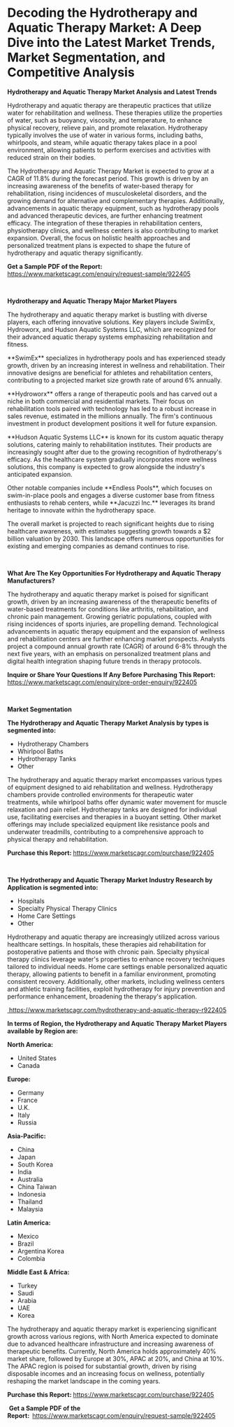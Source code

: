 <p><h1>Decoding the Hydrotherapy and Aquatic Therapy Market: A Deep Dive into the Latest Market Trends, Market Segmentation, and Competitive Analysis</h1></p><p><strong>Hydrotherapy and Aquatic Therapy Market Analysis and Latest Trends</strong></p>
<p><p>Hydrotherapy and aquatic therapy are therapeutic practices that utilize water for rehabilitation and wellness. These therapies utilize the properties of water, such as buoyancy, viscosity, and temperature, to enhance physical recovery, relieve pain, and promote relaxation. Hydrotherapy typically involves the use of water in various forms, including baths, whirlpools, and steam, while aquatic therapy takes place in a pool environment, allowing patients to perform exercises and activities with reduced strain on their bodies.</p><p>The Hydrotherapy and Aquatic Therapy Market is expected to grow at a CAGR of 11.8% during the forecast period. This growth is driven by an increasing awareness of the benefits of water-based therapy for rehabilitation, rising incidences of musculoskeletal disorders, and the growing demand for alternative and complementary therapies. Additionally, advancements in aquatic therapy equipment, such as hydrotherapy pools and advanced therapeutic devices, are further enhancing treatment efficacy. The integration of these therapies in rehabilitation centers, physiotherapy clinics, and wellness centers is also contributing to market expansion. Overall, the focus on holistic health approaches and personalized treatment plans is expected to shape the future of hydrotherapy and aquatic therapy significantly.</p></p>
<p><strong>Get a Sample PDF of the Report:&nbsp;</strong> <a href="https://www.marketscagr.com/enquiry/request-sample/922405?utm_campaign=3571&utm_medium=2&utm_source=Github&utm_content=ia&utm_term=18042025&utm_id=hydrotherapy-and-aquatic-therapy">https://www.marketscagr.com/enquiry/request-sample/922405</a></p>
<p>&nbsp;</p>
<p><strong>Hydrotherapy and Aquatic Therapy Major Market Players</strong></p>
<p><p>The hydrotherapy and aquatic therapy market is bustling with diverse players, each offering innovative solutions. Key players include SwimEx, Hydroworx, and Hudson Aquatic Systems LLC, which are recognized for their advanced aquatic therapy systems emphasizing rehabilitation and fitness.</p><p>**SwimEx** specializes in hydrotherapy pools and has experienced steady growth, driven by an increasing interest in wellness and rehabilitation. Their innovative designs are beneficial for athletes and rehabilitation centers, contributing to a projected market size growth rate of around 6% annually.</p><p>**Hydroworx** offers a range of therapeutic pools and has carved out a niche in both commercial and residential markets. Their focus on rehabilitation tools paired with technology has led to a robust increase in sales revenue, estimated in the millions annually. The firm's continuous investment in product development positions it well for future expansion.</p><p>**Hudson Aquatic Systems LLC** is known for its custom aquatic therapy solutions, catering mainly to rehabilitation institutes. Their products are increasingly sought after due to the growing recognition of hydrotherapy's efficacy. As the healthcare system gradually incorporates more wellness solutions, this company is expected to grow alongside the industry's anticipated expansion.</p><p>Other notable companies include **Endless Pools**, which focuses on swim-in-place pools and engages a diverse customer base from fitness enthusiasts to rehab centers, while **Jacuzzi Inc.** leverages its brand heritage to innovate within the hydrotherapy space.</p><p>The overall market is projected to reach significant heights due to rising healthcare awareness, with estimates suggesting growth towards a $2 billion valuation by 2030. This landscape offers numerous opportunities for existing and emerging companies as demand continues to rise.</p></p>
<p>&nbsp;</p>
<p><strong>What Are The Key Opportunities For Hydrotherapy and Aquatic Therapy Manufacturers?</strong></p>
<p><p>The hydrotherapy and aquatic therapy market is poised for significant growth, driven by an increasing awareness of the therapeutic benefits of water-based treatments for conditions like arthritis, rehabilitation, and chronic pain management. Growing geriatric populations, coupled with rising incidences of sports injuries, are propelling demand. Technological advancements in aquatic therapy equipment and the expansion of wellness and rehabilitation centers are further enhancing market prospects. Analysts project a compound annual growth rate (CAGR) of around 6-8% through the next five years, with an emphasis on personalized treatment plans and digital health integration shaping future trends in therapy protocols.</p></p>
<p><strong>Inquire or Share Your Questions If Any Before Purchasing This Report:</strong> <a href="https://www.marketscagr.com/enquiry/pre-order-enquiry/922405?utm_campaign=3571&utm_medium=2&utm_source=Github&utm_content=ia&utm_term=18042025&utm_id=hydrotherapy-and-aquatic-therapy">https://www.marketscagr.com/enquiry/pre-order-enquiry/922405</a></p>
<p>&nbsp;</p>
<p><strong>Market Segmentation</strong></p>
<p><strong>The Hydrotherapy and Aquatic Therapy Market Analysis by types is segmented into:</strong></p>
<p><ul><li>Hydrotherapy Chambers</li><li>Whirlpool Baths</li><li>Hydrotherapy Tanks</li><li>Other</li></ul></p>
<p><p>The hydrotherapy and aquatic therapy market encompasses various types of equipment designed to aid rehabilitation and wellness. Hydrotherapy chambers provide controlled environments for therapeutic water treatments, while whirlpool baths offer dynamic water movement for muscle relaxation and pain relief. Hydrotherapy tanks are designed for individual use, facilitating exercises and therapies in a buoyant setting. Other market offerings may include specialized equipment like resistance pools and underwater treadmills, contributing to a comprehensive approach to physical therapy and rehabilitation.</p></p>
<p><strong>Purchase this Report:&nbsp;</strong><a href="https://www.marketscagr.com/purchase/922405?utm_campaign=3571&utm_medium=2&utm_source=Github&utm_content=ia&utm_term=18042025&utm_id=hydrotherapy-and-aquatic-therapy">https://www.marketscagr.com/purchase/922405</a></p>
<p>&nbsp;</p>
<p><strong>The Hydrotherapy and Aquatic Therapy Market Industry Research by Application is segmented into:</strong></p>
<p><ul><li>Hospitals</li><li>Specialty Physical Therapy Clinics</li><li>Home Care Settings</li><li>Other</li></ul></p>
<p><p>Hydrotherapy and aquatic therapy are increasingly utilized across various healthcare settings. In hospitals, these therapies aid rehabilitation for postoperative patients and those with chronic pain. Specialty physical therapy clinics leverage water's properties to enhance recovery techniques tailored to individual needs. Home care settings enable personalized aquatic therapy, allowing patients to benefit in a familiar environment, promoting consistent recovery. Additionally, other markets, including wellness centers and athletic training facilities, exploit hydrotherapy for injury prevention and performance enhancement, broadening the therapy's application.</p></p>
<p><a href="https://www.marketscagr.com/hydrotherapy-and-aquatic-therapy-r922405?utm_campaign=3571&utm_medium=2&utm_source=Github&utm_content=ia&utm_term=18042025&utm_id=hydrotherapy-and-aquatic-therapy">&nbsp;https://www.marketscagr.com/hydrotherapy-and-aquatic-therapy-r922405</a></p>
<p><strong>In terms of Region, the Hydrotherapy and Aquatic Therapy Market Players available by Region are:</strong></p>
<p>
    <p> <strong> North America: </strong>
        <ul>
            <li>United States</li>
            <li>Canada</li>
        </ul>
        </p> 
    <p> <strong> Europe: </strong>
        <ul>
            <li>Germany</li>
            <li>France</li>
            <li>U.K.</li>
            <li>Italy</li>
            <li>Russia</li>
        </ul>
        </p> 
    <p> <strong> Asia-Pacific: </strong>
        <ul>
            <li>China</li>
            <li>Japan</li>
            <li>South Korea</li>
            <li>India</li>
            <li>Australia</li>
            <li>China Taiwan</li>
            <li>Indonesia</li>
            <li>Thailand</li>
            <li>Malaysia</li>
        </ul>
        </p> 
    <p> <strong> Latin America: </strong>
        <ul>
            <li>Mexico</li>
            <li>Brazil</li>
            <li>Argentina Korea</li>
            <li>Colombia</li>
        </ul>
        </p> 
    <p> <strong> Middle East & Africa: </strong>
        <ul>
            <li>Turkey</li>
            <li>Saudi</li>
            <li>Arabia</li>
            <li>UAE</li>
            <li>Korea</li>
        </ul>
    </p>
    </p>
<p><p>The hydrotherapy and aquatic therapy market is experiencing significant growth across various regions, with North America expected to dominate due to advanced healthcare infrastructure and increasing awareness of therapeutic benefits. Currently, North America holds approximately 40% market share, followed by Europe at 30%, APAC at 20%, and China at 10%. The APAC region is poised for substantial growth, driven by rising disposable incomes and an increasing focus on wellness, potentially reshaping the market landscape in the coming years.</p></p>
<p><strong>Purchase this Report: </strong><a href="https://www.marketscagr.com/purchase/922405?utm_campaign=3571&utm_medium=2&utm_source=Github&utm_content=ia&utm_term=18042025&utm_id=hydrotherapy-and-aquatic-therapy">https://www.marketscagr.com/purchase/922405</a></p>
<p>&nbsp;<strong>Get a Sample PDF of the Report:&nbsp;&nbsp;</strong><a href="https://www.marketscagr.com/enquiry/request-sample/922405?utm_campaign=3571&utm_medium=2&utm_source=Github&utm_content=ia&utm_term=18042025&utm_id=hydrotherapy-and-aquatic-therapy">https://www.marketscagr.com/enquiry/request-sample/922405</a></p>
<p><strong></strong></p>
<p><p></p><p></p><p></p></p>
